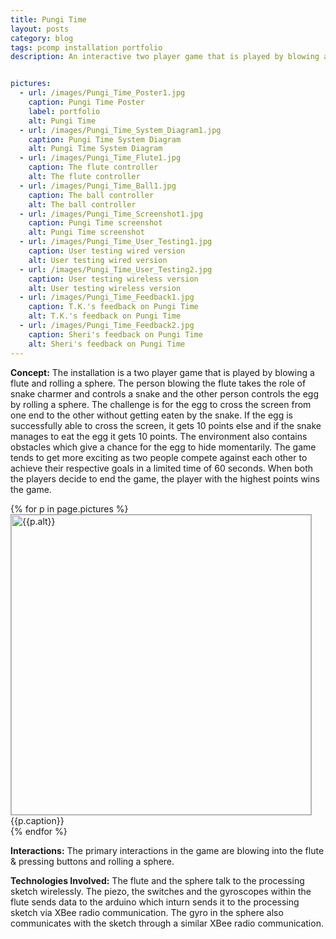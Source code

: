 ```yaml
---
title: Pungi Time
layout: posts
category: blog
tags: pcomp installation portfolio
description: An interactive two player game that is played by blowing a flute and rolling a sphere.


pictures: 
  - url: /images/Pungi_Time_Poster1.jpg
    caption: Pungi Time Poster
    label: portfolio
    alt: Pungi Time
  - url: /images/Pungi_Time_System_Diagram1.jpg
    caption: Pungi Time System Diagram
    alt: Pungi Time System Diagram
  - url: /images/Pungi_Time_Flute1.jpg
    caption: The flute controller
    alt: The flute controller
  - url: /images/Pungi_Time_Ball1.jpg
    caption: The ball controller
    alt: The ball controller
  - url: /images/Pungi_Time_Screenshot1.jpg
    caption: Pungi Time screenshot
    alt: Pungi Time screenshot
  - url: /images/Pungi_Time_User_Testing1.jpg
    caption: User testing wired version
    alt: User testing wired version
  - url: /images/Pungi_Time_User_Testing2.jpg
    caption: User testing wireless version
    alt: User testing wireless version
  - url: /images/Pungi_Time_Feedback1.jpg
    caption: T.K.'s feedback on Pungi Time
    alt: T.K.'s feedback on Pungi Time
  - url: /images/Pungi_Time_Feedback2.jpg
    caption: Sheri's feedback on Pungi Time
    alt: Sheri's feedback on Pungi Time
---
```


**Concept:** The installation is a two player game that is played by blowing a flute and rolling a sphere. The person blowing the flute takes the role of snake charmer and controls a snake and the other person controls the egg by rolling a sphere. The challenge is for the egg to cross the screen from one end to the other without getting eaten by the snake. If the egg is successfully able to cross the screen, it gets 10 points else and if the snake manages to eat the egg it gets 10 points. The environment also contains obstacles which give a chance for the egg to hide momentarily. The game tends to get more exciting as two people compete against each other to achieve their respective goals in a limited time of 60 seconds. When both the players decide to end the game, the player with the highest points wins the game.

{% for p in page.pictures %}
 <img style="width:480px; border:1px solid #AAA" src="{{site.assetURL}}{{p.url}}" title="{{p.alt}}" alt="{{p.alt}}"/>
 <span style="display:block">{{p.caption}}</span>
{% endfor %}

**Interactions:**
The primary interactions in the game are blowing into the flute & pressing buttons and rolling a sphere. 

**Technologies Involved:**
The flute and the sphere talk to the processing sketch wirelessly. The piezo, the switches and the gyroscopes within the flute sends data to the arduino which inturn sends it to the processing sketch via XBee radio communication. The gyro in the sphere also communicates with the sketch through a similar XBee radio communication. 









